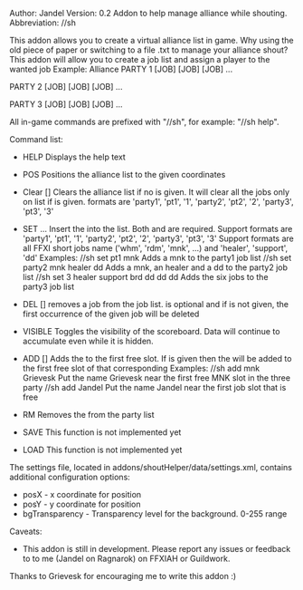 Author: Jandel
Version: 0.2
Addon to help manage alliance while shouting.
Abbreviation: //sh

This addon allows you to create a virtual alliance list in game. Why using the old piece of paper
or switching to a file .txt to manage your alliance shout?
This addon will allow you to create a job list and assign a player to the wanted job
Example:
Alliance
PARTY 1
[JOB]
[JOB]
[JOB]
...

PARTY 2
[JOB]
[JOB]
[JOB]
...

PARTY 3
[JOB]
[JOB]
[JOB]
...

All in-game commands are prefixed with "//sh", for example: "//sh help".

Command list:
* HELP
  Displays the help text

* POS <x> <y>
  Positions the alliance list to the given coordinates

* Clear [<party>]
  Clears the alliance list if no <party> is given. It will clear all the jobs
  only on <party> list if <party> is given.
  <party> formats are 'party1', 'pt1', '1', 'party2', 'pt2', '2',
  'party3', 'pt3', '3'

* SET <party> <job1> <job2> ...
  Insert the <job> into the <party> list.
  Both <party> and <job> are required.
  Support <party> formats are 'party1', 'pt1', '1', 'party2', 'pt2', '2',
  'party3', 'pt3', '3'
  Support <job> formats are all FFXI short jobs name ('whm', 'rdm', 'mnk', ...)
  and 'healer', 'support', 'dd'
  Examples:
  //sh set pt1 mnk				Adds a mnk to the party1 job list
  //sh set party2 mnk healer dd			Adds a mnk, an healer and a dd to the party2 job list
  //sh set 3 healer support brd dd dd dd	Adds the six jobs to the party3 job list

* DEL [<party>] <job>
  removes a job from the job list. <party> is optional and if is not given, the first
  occurrence of the given job will be deleted

* VISIBLE
  Toggles the visibility of the scoreboard. Data will continue to
  accumulate even while it is hidden.

* ADD [<job>] <player>
  Adds the <player> to the first free slot.
  If <job> is given then the <player> will be added to the first free slot of
  that corresponding <job>
  Examples:
  //sh add mnk Grievesk				Put the name Grievesk near the first free MNK slot in 
                                                the three party
  //sh add Jandel           			Put the name Jandel near the first job slot that is free

* RM <player>
  Removes the <player> from the party list

* SAVE <name>
  This function is not implemented yet

* LOAD <name>
  This function is not implemented yet

The settings file, located in addons/shoutHelper/data/settings.xml, contains
additional configuration options:
* posX - x coordinate for position
* posY - y coordinate for position
* bgTransparency - Transparency level for the background. 0-255 range
 
Caveats:

* This addon is still in development. Please report any issues or feedback to
  to me (Jandel on Ragnarok) on FFXIAH or Guildwork.

Thanks to Grievesk for encouraging me to write this addon :)

